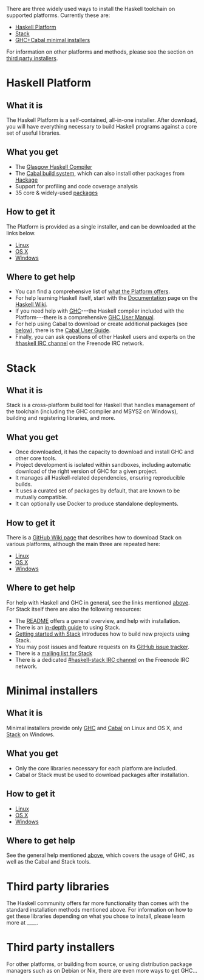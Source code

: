 There are three widely used ways to install the Haskell toolchain on supported
platforms. Currently these are:

- [Haskell Platform](#platform)
- [Stack](#stack)
- [GHC+Cabal minimal installers](#minimal)

For information on other platforms and methods, please see the section on
[third party installers](#other).

# Haskell Platform

## What it is

<a name="platform"></a>The Haskell Platform is a self-contained, all-in-one
installer. After download, you will have everything necessary to build Haskell
programs against a core set of useful libraries.

## What you get

- The [Glasgow Haskell Compiler](https://www.haskell.org/ghc) 
- The [Cabal build system](https://www.haskell.org/cabal/), which can also
  install other packages from [Hackage](https://hackage.haskell.org/)
- Support for profiling and code coverage analysis
- 35 core & widely-used [packages](https://www.haskell.org/platform/contents.html)

## How to get it

The Platform is provided as a single installer, and can be downloaded at the
links below.

- [Linux](http://www.haskell.org/platform/linux.html)
- [OS X](http://www.haskell.org/platform/mac.html)
- [Windows](http://www.haskell.org/platform/windows.html)

## Where to get help

- You can find a comprehensive list of
  [what the Platform offers](https://www.haskell.org/platform/contents.html).
- <a name="help" />For help learning Haskell itself, start with the
  [Documentation](https://www.haskell.org/documentation) page on the
  [Haskell Wiki](https://www.haskell.org/).
- If you need help with [GHC](https://www.haskell.org/ghc)---the Haskell
  compiler included with the Platform---there is a comprehensive
  [GHC User Manual](https://downloads.haskell.org/~ghc/latest/docs/html/users_guide/index.html).
- For help using Cabal to download or create additional packages (see
  [below](#thirdparty)), there is the
  [Cabal User Guide](https://www.haskell.org/cabal/users-guide/).
- Finally, you can ask questions of other Haskell users and experts on the
  [\#haskell IRC channel](irc://irc.freenode.net/haskell) on the Freenode IRC
  network.

# Stack

## What it is

<a name="stack"></a>Stack is a cross-platform build tool for Haskell that
handles management of the toolchain (including the GHC compiler and MSYS2 on
Windows), building and registering libraries, and more.

## What you get

- Once downloaded, it has the capacity to download and install GHC and other
  core tools.
- Project development is isolated within sandboxes, including automatic
  download of the right version of GHC for a given project.
- It manages all Haskell-related dependencies, ensuring reproducible builds.
- It uses a curated set of packages by default, that are known to be mutually
  compatible.
- It can optionally use Docker to produce standalone deployments.

## How to get it

There is a
[GitHub Wiki page](https://github.com/commercialhaskell/stack/wiki/Downloads)
that describes how to download Stack on various platforms, although the main
three are repeated here:

- [Linux](https://github.com/commercialhaskell/stack/wiki/Downloads#ubuntu)
- [OS X](https://github.com/commercialhaskell/stack/wiki/Downloads#os-x)
- [Windows](https://github.com/commercialhaskell/stack/wiki/Downloads#windows)

## Where to get help

For help with Haskell and GHC in general, see the links mentioned
[above](#help). For Stack itself there are also the following resources:

- The [README](https://github.com/commercialhaskell/stack/#readme) offers a
  general overview, and help with installation.
- There is an
  [in-depth guide](https://github.com/commercialhaskell/stack/blob/master/doc/GUIDE.md)
  to using Stack.
- [Getting started with Stack](http://seanhess.github.io/2015/08/04/practical-haskell-getting-started.html)
  introduces how to build new projects using Stack.
- You may post issues and feature requests on its
  [GitHub issue tracker](https://github.com/commercialhaskell/stack).
- There is a [mailing list for Stack](https://groups.google.com/d/forum/haskell-stack)
- There is a dedicated
  [\#haskell-stack IRC channel](irc://irc.freenode.net/haskell-stack) on the
  Freenode IRC network.

# Minimal installers

## What it is

<a name="minimal"></a>Minimal installers provide only
[GHC](https://www.haskell.org/ghc) and [Cabal](https://www.haskell.org/cabal/)
on Linux and OS X, and [Stack](https://github.com/commercialhaskell/stack) on
Windows.

## What you get

- Only the core libraries necessary for each platform are included.
- Cabal or Stack must be used to download packages after installation.

## How to get it

- [Linux](https://www.haskell.org/downloads/linux)
- [OS X](https://ghcformacosx.github.io/)
- [Windows](https://github.com/fpco/minghc)

## Where to get help

See the general help mentioned [above](#help), which covers the usage of GHC,
as well as the Cabal and Stack tools.

# Third party libraries

<a name="thirdparty"></a>The Haskell community offers far more functionality
than comes with the standard installation methods mentioned above. For
information on how to get these libraries depending on what you chose to
install, please learn more at ____.

<!--- The following would be described in a separate page on the Wiki, and not
on the downloads page. -->

# Third party installers

<!--- This should be in smaller text at the bottom of the page. The page it
jumps to could be on the Wiki to make editing and updates easier for others.
-->

<a name="other"></a>For other platforms, or building from source, or using
distribution package managers such as on Debian or Nix, there are even more
ways to get GHC...

